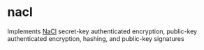 # nacl

Implements [NaCl](http://nacl.cr.yp.to/) secret-key authenticated encryption, public-key authenticated encryption, hashing, and public-key signatures 
